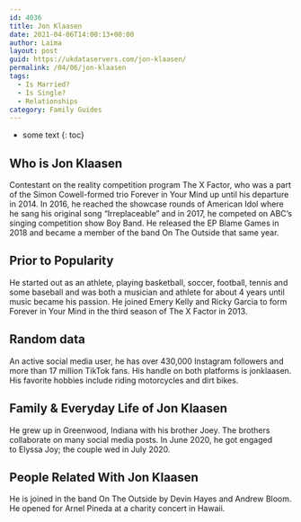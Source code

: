 ```yaml
---
id: 4036
title: Jon Klaasen
date: 2021-04-06T14:00:13+00:00
author: Laima
layout: post
guid: https://ukdataservers.com/jon-klaasen/
permalink: /04/06/jon-klaasen
tags:
  - Is Married?
  - Is Single?
  - Relationships
category: Family Guides
---
```


* some text
{: toc}


## Who is Jon Klaasen
                  
                  
                  
Contestant on the reality competition program The X Factor, who was a part of the Simon Cowell-formed trio Forever in Your Mind up until his departure in 2014. In 2016, he reached the showcase rounds of American Idol where he sang his original song &#8220;Irreplaceable&#8221; and in 2017, he competed on ABC&#8217;s singing competition show Boy Band. He released the EP Blame Games in 2018 and became a member of the band On The Outside that same year. 
                  
              
            
              
            
                
                
                
## Prior to Popularity
                  
                  
                  
He started out as an athlete, playing basketball, soccer, football, tennis and some baseball and was both a musician and athlete for about 4 years until music became his passion. He joined Emery Kelly and Ricky Garcia to form Forever in Your Mind in the third season of The X Factor in 2013. 
                  
              
            
              
            
                
                
                
## Random data
                  
                  
                  
An active social media user, he has over 430,000 Instagram followers and more than 17 million TikTok fans. His handle on both platforms is jonklaasen. His favorite hobbies include riding motorcycles and dirt bikes. 
                  
              
            
              
            
                
                
                
## Family & Everyday Life of Jon Klaasen
                  
                  
                  
He grew up in Greenwood, Indiana with his brother Joey. The brothers collaborate on many social media posts. In June 2020, he got engaged to Elyssa Joy; the couple wed in July 2020.
                  
              
            
              
            
                
                
                
## People Related With Jon Klaasen
                  
                  
                  
He is joined in the band On The Outside by Devin Hayes and Andrew Bloom. He opened for Arnel Pineda at a charity concert in Hawaii. 
                  
              
            
              
            
                
              
            
              
              
            
            
              
            
          
          
          